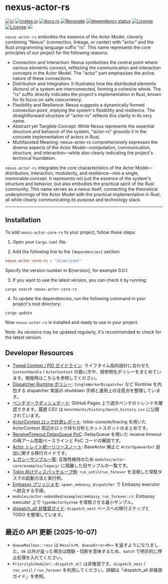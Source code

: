 # nexus-actor-rs

[![ci](https://github.com/j5ik2o/nexus-actor-rs/actions/workflows/ci.yml/badge.svg?branch=main)](https://github.com/j5ik2o/nexus-actor-rs/actions/workflows/ci.yml)
[![crates.io](https://img.shields.io/crates/v/nexus-actor-core-rs.svg)](https://crates.io/crates/nexus-actor-core-rs)
[![docs.rs](https://docs.rs/nexus-actor-core-rs/badge.svg)](https://docs.rs/nexus-actor-core-rs)
[![Renovate](https://img.shields.io/badge/renovate-enabled-brightgreen.svg)](https://renovatebot.com)
[![dependency status](https://deps.rs/repo/github/j5ik2o/nexus-actor-rs/status.svg)](https://deps.rs/repo/github/j5ik2o/nexus-actor-rs)
[![License](https://img.shields.io/badge/License-MIT-blue.svg)](https://opensource.org/licenses/MIT)
[![License](https://img.shields.io/badge/License-APACHE2.0-blue.svg)](https://opensource.org/licenses/apache-2-0)
[![](https://tokei.rs/b1/github/j5ik2o/nexus-actor-rs)](https://github.com/XAMPPRocky/tokei)

`nexus-actor-rs` embodies the essence of the Actor Model, cleverly combining "Nexus" (connection, linkage, or center) with "actor" and the Rust programming language suffix "rs". This name represents the core principles of our project for the following reasons:

- Connection and Interaction: Nexus symbolizes the central point where various elements connect, reflecting the communication and interaction concepts in the Actor Model. The "actor" part emphasizes the active nature of these connections.
- Distribution and Integration: It illustrates how the distributed elements (Actors) of a system are interconnected, forming a cohesive whole. The "rs" suffix directly indicates the project's implementation in Rust, known for its focus on safe concurrency.
- Flexibility and Resilience: Nexus suggests a dynamically formed connection point, implying the system's flexibility and resilience. The straightforward structure of "actor-rs" reflects this clarity in its very name.
- Abstract yet Tangible Concept: While Nexus represents the essential structure and behavior of the system, "actor-rs" grounds it in the concrete implementation of actors in Rust.
- Multifaceted Meaning: nexus-actor-rs comprehensively expresses the diverse aspects of the Actor Model—computation, communication, structure, and interaction—while also clearly indicating the project's technical foundation.

`nexus-actor-rs` integrates the core characteristics of the Actor Model—distribution, interaction, modularity, and resilience—into a single, memorable concept. It represents not just the essence of the system's structure and behavior, but also embodies the practical spirit of the Rust community.
This name serves as a nexus itself, connecting the theoretical underpinnings of the Actor Model with the practical implementation in Rust, all while clearly communicating its purpose and technology stack.

---

## Installation

To add `nexus-actor-core-rs` to your project, follow these steps:

1. Open your `Cargo.toml` file.

2. Add the following line to the `[dependencies]` section:

```toml
nexus-actor-core-rs = "${version}"
```

Specify the version number in ${version}, for example 0.0.1.

3. If you want to use the latest version, you can check it by running:

```shell
cargo search nexus-actor-core-rs
```

4. To update the dependencies, run the following command in your project's root directory:

```shell
cargo update
```

Now `nexus-actor-rs` is installed and ready to use in your project.

Note: As versions may be updated regularly, it's recommended to check for the latest version.

## Developer Resources

- [Typed Context / PID ガイドライン](docs/sources/nexus-actor-rs/docs/typed_context_guidelines.md): ライフタイム指向設計に合わせた `ContextHandle` / `ActorContext` の扱い方や、弱参照化ポリシーをまとめています。開発時はこちらを参照してください。
- [Dispatcher Runtime ポリシー](docs/sources/nexus-actor-rs/docs/dispatcher_runtime_policy.md): `SingleWorkerDispatcher` など Runtime を内包する dispatcher 実装の shutdown 手順と運用上の注意点を整理しています。
- [ベンチマークダッシュボード](https://j5ik2o.github.io/nexus-actor-rs/bench_dashboard.html): GitHub Pages 上で週次ベンチのトレンドを確認できます。履歴 CSV は `benchmarks/history/bench_history.csv` に公開されています。
- [ActorContext ロック計測レポート](docs/sources/nexus-actor-rs/docs/benchmarks/tracing_actor_context.md): tokio-console/tracing を用いた ActorContext 周辺のロック待ち分析とホットスポットのまとめです。
- [ReceiveTimeout DelayQueue PoC](docs/sources/nexus-actor-rs/docs/benchmarks/receive_timeout_delayqueue.md): DelayQueue を用いた receive timeout の再アーム性能ベースラインと PoC コードの解説です。
- [Actor トレイト統一リリースノート](docs/sources/nexus-actor-rs/docs/releases/2025-09-26-actor-trait-unification.md): BaseActor 廃止と `ActorSpawnerExt` 追加に関する移行ガイドです。
- [レガシーサンプル一覧](docs/sources/nexus-actor-rs/docs/legacy_examples.md): 互換性維持のため `modules/actor-core/examples/legacy/` に隔離した旧サンプルの一覧です。
- [Tokio 向けディスパッチループ例](docs/worknotes/2025-10-07-tokio-dispatcher.md): `run_until`/`run_forever` を活用した常駐タスクの起動方法と実行例。
- [Embassy ブリッジメモ](docs/worknotes/2025-10-07-embassy-dispatcher.md): `spawn_embassy_dispatcher` で Embassy executor へ統合する手順。
- `modules/actor-embedded/examples/embassy_run_forever.rs`: Embassy executor 上で `TypedActorSystem` を常駐させる最小サンプル。
- [dispatch_all 非推奨ガイド](docs/design/2025-10-07-dispatch-transition.md): `dispatch_next` ベースへの移行ステップと TODO を整理しています。

## 最近の API 更新 (2025-10-07)

- `QueueMailbox::recv` は `Result<M, QueueError<M>>` を返すようになりました。`Ok` 以外が返った場合は閉鎖・切断を意味するため、`match` で明示的に停止処理を入れてください。
- `PriorityScheduler::dispatch_all` は非推奨です。`dispatch_next` / `run_until` / `run_forever` を利用してください。詳細は「dispatch_all 非推奨ガイド」を参照。
